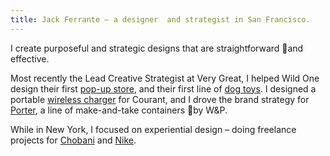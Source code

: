 ```yaml
---
title: Jack Ferrante – a designer  and strategist in San Francisco.
---
```

I create purposeful and strategic designs that are straightforward and effective.

Most recently the Lead Creative Strategist at Very Great, I helped Wild One design their first [pop-up store](wild-one-pop-up), and their first line of [dog toys](/projects/dog-toys.md). I designed a portable [wireless charger](/projects/wireless-charger.md) for Courant, and I drove the brand strategy for [Porter](/projects/porter.md), a line of make-and-take containers by W&P.

While in New York, I focused on experiential design – doing freelance projects for [Chobani](/projects/chobani.md) and [Nike](/projects/nike.md).
